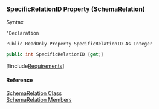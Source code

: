 ﻿### SpecificRelationID Property (SchemaRelation)

Syntax

```vbnet
'Declaration

Public ReadOnly Property SpecificRelationID As Integer
```

```csharp
public int SpecificRelationID {get;}
```

[!include[Requirements](../partials/requirements.md)]

#### Reference

[SchemaRelation Class](fcSDK~FChoice.Foundation.Clarify.Schema.SchemaRelation.md)  
[SchemaRelation Members](fcSDK~FChoice.Foundation.Clarify.Schema.SchemaRelation_members.md)